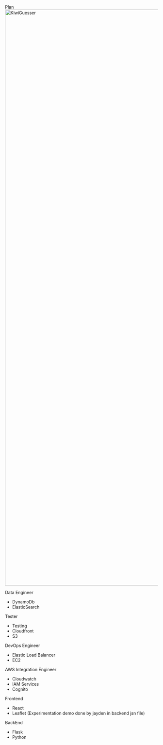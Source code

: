 Plan
<img width="3225" height="1899" alt="KiwiGuesser" src="https://github.com/user-attachments/assets/5cab3bb4-bc33-4c86-8696-1b1a023927f5" />

Data Engineer
 - DynamoDb
 - ElasticSearch

Tester
 - Testing
 - Cloudfront
 - S3

DevOps Engineer
 - Elastic Load Balancer
 - EC2

AWS Integration Engineer
 - Cloudwatch
 - IAM Services
 - Cognito

Frontend
 - React
 - Leaflet (Experimentation demo done by jayden in backend jsn file)

BackEnd
 - Flask
 - Python
